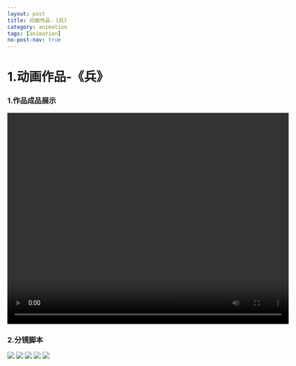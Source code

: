 ```yaml
---
layout: post
title: 动画作品-《兵》
category: animation
tags: [animation]
no-post-nav: true
---
```




# 1.动画作品-《兵》



### 1.作品成品展示

<video id="video" width="640" height="480" controls="" align="center" src="https://www.uetty.com/ryj/17859700153.mp4">
</video>







### 2.分镜脚本
<img src="https://www.uetty.com/ryj/images/bing/%E5%88%86%E9%95%9C1.jpg" />
<img src="https://www.uetty.com/ryj/images/bing/%E5%88%86%E9%95%9C2.jpg" />
<img src="https://www.uetty.com/ryj/images/bing/%E5%88%86%E9%95%9C3.jpg" />
<img src="https://www.uetty.com/ryj/images/bing/%E5%88%86%E9%95%9C4.jpg" />
<img src="https://www.uetty.com/ryj/images/bing/%E5%88%86%E9%95%9C5.jpg" />

